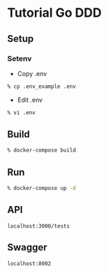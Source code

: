 # Tutorial Go DDD

## Setup

### Setenv

- Copy .env

```sh
% cp .env_example .env
```

- Edit .env

```sh
% vi .env
```

## Build

```sh
% docker-compose build
```

## Run

```sh
% docker-compose up -d
```

## API

```
localhost:3000/tests
```

## Swagger

```
localhost:8002
```
